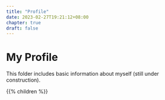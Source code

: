 ```yaml
---
title: "Profile"
date: 2023-02-27T19:21:12+08:00
chapter: true
draft: false
---
```


# My Profile

This folder includes basic information about myself (still under construction).

{{% children  %}}
